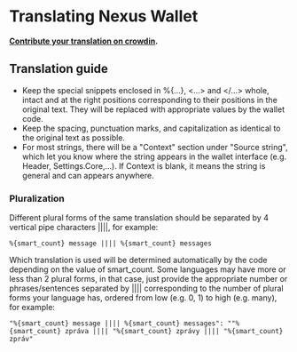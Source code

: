 # Translating Nexus Wallet

**[Contribute your translation on crowdin](https://crowdin.com/project/nexus-interface).**

## Translation guide

- Keep the special snippets enclosed in %{...}, <...> and </...> whole, intact and at the right positions corresponding to their positions in the original text. They will be replaced with appropriate values by the wallet code.
- Keep the spacing, punctuation marks, and capitalization as identical to the original text as possible.
- For most strings, there will be a "Context" section under "Source string", which let you know where the string appears in the wallet interface (e.g. Header, Settings.Core,...). If Context is blank, it means the string is general and can appears anywhere.

### Pluralization

Different plural forms of the same translation should be separated by 4 vertical pipe characters ||||, for example:

```
%{smart_count} message |||| %{smart_count} messages
```

Which translation is used will be determined automatically by the code depending on the value of smart_count. Some languages may have more or less than 2 plural forms, in that case, just provide the appropriate number or phrases/sentences separated by |||| corresponding to the number of plural forms your language has, ordered from low (e.g. 0, 1) to high (e.g. many), for example:

```
"%{smart_count} message |||| %{smart_count} messages": ""%{smart_count} zpráva |||| "%{smart_count} zprávy |||| "%{smart_count} zpráv"
```
